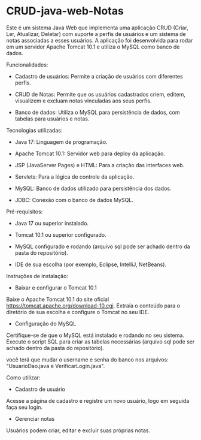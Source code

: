 # CRUD-java-web-Notas
Este é um sistema Java Web que implementa uma aplicação CRUD (Criar, Ler, Atualizar, Deletar) com suporte a perfis de usuários e um sistema de notas associadas a esses usuários. A aplicação foi desenvolvida para rodar em um servidor Apache Tomcat 10.1 e utiliza o MySQL como banco de dados.


Funcionalidades:

- Cadastro de usuários: Permite a criação de usuários com diferentes perfis.

- CRUD de Notas: Permite que os usuários cadastrados criem, editem, visualizem e excluam notas vinculadas aos seus perfis.

- Banco de dados: Utiliza o MySQL para persistência de dados, com tabelas para usuários e notas.


Tecnologias utilizadas:

- Java 17: Linguagem de programação.

- Apache Tomcat 10.1: Servidor web para deploy da aplicação.

- JSP (JavaServer Pages) e HTML: Para a criação das interfaces web.

- Servlets: Para a lógica de controle da aplicação.

- MySQL: Banco de dados utilizado para persistência dos dados.

- JDBC: Conexão com o banco de dados MySQL.


Pré-requisitos:

- Java 17 ou superior instalado.

- Tomcat 10.1 ou superior configurado.

- MySQL configurado e rodando (arquivo sql pode ser achado dentro da pasta do repositório).

- IDE de sua escolha (por exemplo, Eclipse, IntelliJ, NetBeans).


Instruções de instalação:

- Baixar e configurar o Tomcat 10.1

Baixe o Apache Tomcat 10.1 do site oficial https://tomcat.apache.org/download-10.cgi.
Extraia o conteúdo para o diretório de sua escolha e configure o Tomcat no seu IDE.

- Configuração do MySQL

Certifique-se de que o MySQL está instalado e rodando no seu sistema.
Execute o script SQL para criar as tabelas necessárias (arquivo sql pode ser achado dentro da pasta do repositório).

você terá que mudar o username e senha do banco nos arquivos: "UsuarioDao.java e VerificarLogin.java".


Como utilizar:

- Cadastro de usuário

Acesse a página de cadastro e registre um novo usuário, logo em seguida faça seu login.

- Gerenciar notas

Usuários podem criar, editar e excluir suas próprias notas.
